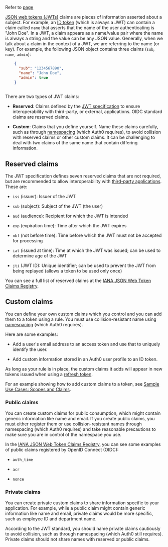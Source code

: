 Refer to [page](https://auth0.com/docs/secure/tokens/json-web-tokens/json-web-token-claims)

[JSON web tokens (JWTs)](https://auth0.com/docs/tokens/concepts/jwts) claims are pieces of information asserted about a subject. For example, an [ID token](https://auth0.com/docs/secure/tokens/id-tokens) (which is always a JWT) can contain a claim called `name` that asserts that the name of the user authenticating is "John Doe". In a JWT, a claim appears as a name/value pair where the name is always a string and the value can be any JSON value. Generally, when we talk about a claim in the context of a JWT, we are referring to the name (or key). For example, the following JSON object contains three claims (`sub`, `name`, `admin`):

```json
    {
      "sub": "1234567890",
      "name": "John Doe",
      "admin": true
    }
    
```

There are two types of JWT claims:

-   **Reserved**: Claims defined by the [JWT specification](https://tools.ietf.org/html/rfc7519) to ensure interoperability with third-party, or external, applications. OIDC standard claims are reserved claims.
    
-   **Custom**: Claims that you define yourself. Name these claims carefully, such as through [namespacing](https://auth0.com/docs/secure/tokens/json-web-tokens/create-namespaced-custom-claims) (which Auth0 requires), to avoid collision with reserved claims or other custom claims. It can be challenging to deal with two claims of the same name that contain differing information.

## Reserved claims

The JWT specification defines seven reserved claims that are not required, but are recommended to allow interoperability with [third-party applications](https://auth0.com/docs/get-started/applications/confidential-and-public-applications/enable-third-party-applications). These are:

-   `iss` (issuer): Issuer of the JWT
    
-   `sub` (subject): Subject of the JWT (the user)
    
-   `aud` (audience): Recipient for which the JWT is intended
    
-   `exp` (expiration time): Time after which the JWT expires
    
-   `nbf` (not before time): Time before which the JWT must not be accepted for processing
    
-   `iat` (issued at time): Time at which the JWT was issued; can be used to determine age of the JWT
    
-   `jti` (JWT ID): Unique identifier; can be used to prevent the JWT from being replayed (allows a token to be used only once)
    

You can see a full list of reserved claims at the [IANA JSON Web Token Claims Registry](https://www.iana.org/assignments/jwt/jwt.xhtml#claims).

## Custom claims

You can define your own custom claims which you control and you can add them to a token using a rule. You must use collision-resistant name using [namespacing](https://auth0.com/docs/tokens/guides/create-namespaced-custom-claims) (which Auth0 requires).

Here are some examples:

-   Add a user's email address to an access token and use that to uniquely identify the user.
    
-   Add custom information stored in an Auth0 user profile to an ID token.
    

As long as your rule is in place, the custom claims it adds will appear in new tokens issued when using a [refresh token](https://auth0.com/docs/secure/tokens/refresh-tokens).

For an example showing how to add custom claims to a token, see [Sample Use Cases: Scopes and Claims](https://auth0.com/docs/get-started/apis/scopes/sample-use-cases-scopes-and-claims).

### Public claims

You can create custom claims for public consumption, which might contain generic information like name and email. If you create public claims, you must either register them or use collision-resistant names through namespacing (which Auth0 requires) and take reasonable precautions to make sure you are in control of the namespace you use.

In the [IANA JSON Web Token Claims Registry](https://www.iana.org/assignments/jwt/jwt.xhtml#claims), you can see some examples of public claims registered by OpenID Connect (OIDC):

-   `auth_time`
    
-   `acr`
    
-   `nonce`
    

### Private claims

You can create private custom claims to share information specific to your application. For example, while a public claim might contain generic information like name and email, private claims would be more specific, such as employee ID and department name.

According to the JWT standard, you should name private claims cautiously to avoid collision, such as through namespacing (which Auth0 still requires). Private claims should not share names with reserved or public claims.